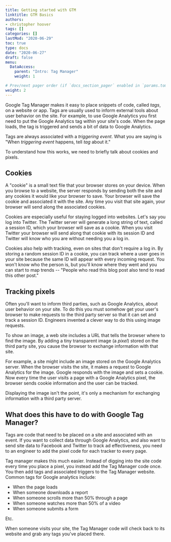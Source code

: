 ```yaml
---
title: Getting started with GTM
linktitle: GTM Basics
authors:
- christopher hoover
tags: []
categories: []
lastMod: "2020-06-29"
toc: true
type: docs
date: "2020-06-27"
draft: false
menu:
  DataAccess:
    parent: "Intro: Tag Manager"
    weight: 1

# Prev/next pager order (if `docs_section_pager` enabled in `params.toml`)
weight: 2
---
```


Google Tag Manager makes it easy to place snippets of code, called *tags*, on a website or app. Tags are usually used to inform external tools about user behavior on the site. For example, to use Google Analytics you first need to put the Google Analytics tag within your site's code. When the page loads, the tag is triggered and sends a bit of data to Google Analytics.     

Tags are always associated with a *triggering event*. What you are saying is "When *triggering event* happens, tell *tag* about it."

To understand how this works, we need to briefly talk about cookies and pixels.

## Cookies
A "cookie" is a small text file that your browser stores on your device. When you browse to a website, the server responds by sending both the site and any cookies it would like your browser to save. Your browser will save the cookie and associated it with the site. Any time you visit that site again, your browser will send along the associated cookies.

Cookies are especially useful for staying logged into websites. Let's say you log into Twitter. The Twitter server will generate a long string of text, called a session ID, which your browser will save as a cookie. When you visit Twitter your browser will send along that cookie with its session ID and Twitter will know who you are without needing you a log in.

Cookies also help with tracking, even on sites that don't require a log in. By storing a random session ID in a cookie, you can track where a user goes in your site because the same ID will appear with every incoming request. You won't know who the person is, but you'll know where they went and you can start to map trends -- "People who read this blog post also tend to read this other post."   

## Tracking pixels
Often you'll want to inform third parties, such as Google Analytics, about user behavior on your site. To do this you must somehow get your user's browser to make requests to the third party server so that it can set and track a session ID. Engineers invented a clever way to do this using image requests.  

To show an image, a web site includes a URL that tells the browser where to find the image. By adding a tiny transparent image (a *pixel*) stored on the third party site, you cause the browser to exchange information with that site.

For example, a site might include an image stored on the Google Analytics server. When the browser visits the site, it makes a request to Google Analytics for the image. Google responds with the image and sets a cookie. Now every time the user visits a page with a Google Analytics pixel, the browser sends cookie information and the user can be tracked.

Displaying the image isn't the point, it's only a mechanism for exchanging information with a third party server.

## What does this have to do with Google Tag Manager?
Tags are code that need to be placed on a site and associated with an event. If you want to collect data through Google Analytics, and also want to send site data to Facebook and Twitter to track ad effectiveness, you need to an engineer to add the pixel code for each tracker to every page.

Tag manager makes this much easier. Instead of digging into the site code every time you place a pixel, you instead add the Tag Manager code once. You then add tags and associated triggers to the Tag Manager website. Common tags for Google analytics include:

* When the page loads
* When someone downloads a report
* When someone scrolls more than 50% through a page
* When someone watches more than 50% of a video
* When someone submits a form

Etc.


When someone visits your site, the Tag Manager code will check back to its website and grab any tags you've placed there.    
